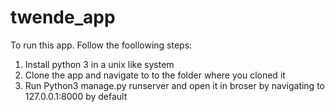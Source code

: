 
# twende_app
To run this app. Follow the foollowing steps:
1. Install python 3 in a unix like system
2. Clone the app and navigate to to the folder where you cloned it
3. Run Python3 manage.py runserver and open it in broser by navigating to 127.0.0.1:8000 by default
